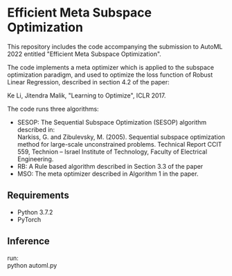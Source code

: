 # Efficient Meta Subspace Optimization

This repository includes the code accompanying the submission to AutoML 2022 entitled "Efficient Meta Subspace Optimization".

The code implements a meta optimizer which is applied to the subspace optimization paradigm, and used to optimize the 
loss function of Robust Linear Regression, described in section 4.2 of the paper:

Ke Li, Jitendra Malik, "Learning to Optimize", ICLR 2017.

The code runs three algorithms:

- SESOP: The Sequential Subspace Optimization (SESOP) algorithm described in:  
Narkiss, G. and Zibulevsky, M. (2005). Sequential subspace optimization method for large-scale
unconstrained problems. Technical Report CCIT 559, Technion – Israel Institute of Technology, 
Faculty of Electrical Engineering.
- RB: A Rule based algorithm described in Section 3.3 of the paper
- MSO: The meta optimizer described in Algorithm 1 in the paper.


Requirements
------------
- Python 3.7.2
- PyTorch


Inference
---------

run:  
python automl.py

<!--
Citation
--------
Please cite this work in your publications if it helps your research:


	@article{choukroun2021meta,
	  title={Meta Subspace Optimization},
	  author={Choukroun, Yoni and Katz, Michael},
	  journal={arXiv preprint arXiv:2110.14920},
	  year={2021}
	}
-->

